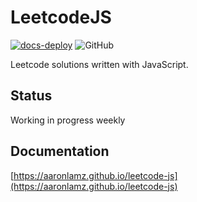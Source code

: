 # LeetcodeJS
[![docs-deploy](https://github.com/aaronlamz/leetcode-js/actions/workflows/docs-deploy.yml/badge.svg)](https://github.com/aaronlamz/leetcode-js/actions/workflows/docs-deploy.yml)
![GitHub](https://img.shields.io/github/license/aaronlamz/leetcode-js?color=%23)

Leetcode solutions written with JavaScript.

## Status
Working in progress weekly

## Documentation
[https://aaronlamz.github.io/leetcode-js](https://aaronlamz.github.io/leetcode-js)